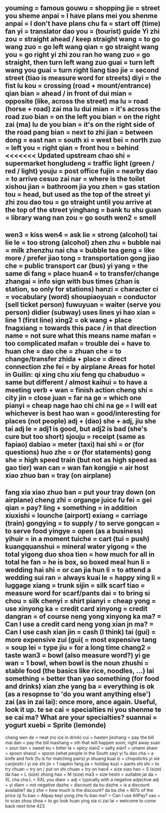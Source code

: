 youming = famous
gouwu = shopping
jie = street
you sheme anpai = I have plans
mei you shenme anpai = I don't have plans
chu fa = start off (time)
fan yi = translator
dao you = (tourist) guide
Yi zhi zou = straight ahead / keep straight
wang = to go
wang zuo = go left
wang qian = go straight
wang you = go right
yi zhi zou ran ho wang zuo = go straight, then turn left
wang zuo guai = turn left
wang you guai = turn right
liang tiao jie = second street (tiao is measure word for streets)
diyi = the fist
lu kou = crossing (road + mount/entrance)
qian bian = ahead / in front of
dui mian = opposite (like, across the street)
ma lu = road (horse + road)
zai ma lu dui mian = it's across the road
zuo bian = on the left
you bian = on the right
zai (ma) lu de you bian = it's on the right side of the road
pang bian = next to
zhi jian = between
dong = east 
nan = south
xi = west
bei = north
zuo = left
you = right
qian = front
hou = behind
<<<<<<< Updated upstream
chao shi = supermarket
hongludeng = traffic light (green / red / light)
youju = post office
fujin = nearby
dao = to arrive
cesuo zai nar = where is the toilet
xishou jian = bathroom
jia you zhen = gas station
tou = head, but used as the top of the street
yi zhi zou dao tou = go straight until you arrive at the top of the street
yinghang = bank
tu shu guan = library
wang nan zou = go south
wen2 = smell
---
wen3 = kiss
wen4 = ask
lie = strong (alcohol)
tai lie le = too strong (alcohol)
zhen zhu = bubble
nai = milk
zhenzhu nai cha = bubble tea
geng = like more / prefer
jiao tong = transportation
gong jiao che = public transport car (bus)
yi yang = the same
di fang = place
huan4 = to transfer/change
zhangai = info sign with bus times (zhan is station, so only for stations)
hanzi = character
ci = vocabulary (word)
shoupiaoyuan = conductor (sell ticket person)
fuwuyuan = waiter (serve you person)
didier (subway) uses lines
yi hao xian = line 1 (first line)
xing2 = ok
wang + place fnagxiang = towards this pace / in that direction
name = not sure what this means
name mafan = too complicated
mafan = trouble
dei = have to
huan che = dao che = zhuan che = to change/transfer
zhida + place = direct connection
zhe fei = by airplane
Areas for hotel in Guilin:
qi xing chu
xiu feng qu
chabuduo = same but different / almost
kaihui = to have a meeting
verb + wan = finish action
cheng shi = city
jin = close
juan = far
na ge = which one
pianyi = cheap
nage hao chi chi na ge = I will eat whichever is best
hao wan = good/interesting for places (not people)
adj + (dao) she + adj, jiu she tai adj le = adj1 is good, but adj2 is bad (she's cure but too short)
sjouju = receipt (same as fapiao)
dabiao = meter (taxi)
hai shi = or (for questions)
huo zhe = or (for statements)
gong she = high speed train (but not as high speed as gao tier)
wan can = wan fan
kongjie = air host
xiao zhuo ban = tray (on airplane)
---
fang xia xiao zhuo ban = put your tray down (on airplane)
cheng zhi = organge juice
fu fei = gei qian = pay?
ling + something = in addition 
xiuxishi = lounche (airport)
exiang = carriage (train)
gongying = to supply / to serve
gongcan = to serve food
yingye = open (as a business)
yihuir = in a moment
tuiche = cart (tui = push)
kuangquanshui = mineral water
yigong = the total
yigong duo shoa tien = how much for all in total
he fan = he is box, so boxed meal
hun li = wedding
hai shi = or
can jia hun li = to attend a wedding
sui ran = always
kuai le = happy
xing li = luggage
xiang = trunk
sijin = silk scarf
tiao = measure word for scarf/pants
dai = to bring
si chou = silk
chenyi = shirt
pianyi = cheap
yong = use
xinyong ka = credit card
xinyong = credit
dangran = of course
neng yong xinyong ka ma? = Can I use a credit card
neng yong xian jn ma? = Can I use cash
xian jin = cash (I think)
tai (gui) = more expensive 
zui (gui( = most expensive
tang = soup
lei = type
jiu = for a long time
chang2 = taste
wan3 = bowl (also measure word?)
yi ge wan = 1 bowl, when bowl is the noun
zhushi = stable food (the basics like rice, noodles, ...)
lai something = better than yao something (for food and drinks)
xian zhe yang ba = everything is ok (as a resopnse to 'do you want anything else')
zai (as in zai lai): once more, ance again. Useful, look it up.
te se cai = specialties
ni you shenme te se cai ma? What are your specialties?
suannai = yogurt
xuebi = Sprite (lemonde)
---
chang wen de = neat (no ice in drink)
cui = hasten
jiezhang = pay the bill
mai dan = pay the bill
mashang = sth that will happen soon, right away
suan = sour
tian = sweet
ku = bitter
la = spicy
xian2 = salty
xian1 = umami
shaor = spoon
shaozi = spoon (what people in the South say)
yi fu dao cha = a knife and fork (fu is for matching pairs)
yi shuang kuai zi = chopsticks
yi xie canjinzhi / yi xie zhi jin = 1 napkin
fang jia = holiday
kuzi = pants
shi shi = to try
chuan = try on / put on
shi chuan = try on
hao4 = size
xiao hao = S (size)
da hao = L (size)
zhong hao = M (size)
ma3 = size 
heshi = suitable
jai da = XL
cha cha L = XXL
you dianr + adj = typically with a negative adjective
adj + yi dianr = not negative
dazhe = discount
da bu dazhe = is a discount available?
da ji zhe = how much is the discount?
da ba zhe = 80% of the price
zji fu bao = Alipay
keyi yong zhe fu bao ma? = Can I use AliPay?
sao = to scan
zhoa zhoa = to go look
huan ying xia ci zai lai = welcome to come back next time
423
